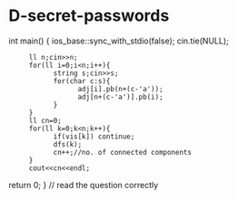# D-secret-passwords
<!-- codeforces questions -->

int main()
{
         ios_base::sync_with_stdio(false);
         cin.tie(NULL);
<!--          Consider a bipartite graph with 26 vertices corresponding to each letter of the Latin alphabet in the first set and n vertices corresponding to each password in the second set. Connect each password and the letters that are part of this password with an edge. From the definition of equivalence of passwords, it is easy to understand that the answer to the problem is the number of connected components in this bipartite graph. -->

         ll n;cin>>n;
         for(ll i=0;i<n;i++){
               string s;cin>>s;
               for(char c:s){
                     adj[i].pb(n+(c-'a'));
                     adj[n+(c-'a')].pb(i);
               }
         }
         ll cn=0;
         for(ll k=0;k<n;k++){
               if(vis[k]) continue;
               dfs(k);
               cn++;//no. of connected components
         }
         cout<<cn<<endl;
         
         
         
         
         
         
         
 return 0;
}
// read the question correctly   

